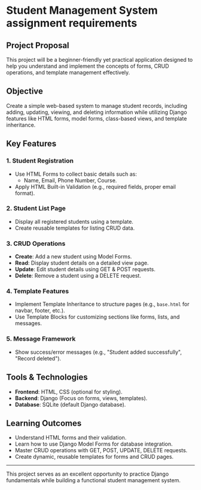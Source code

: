 # Student Management System assignment requirements

## Project Proposal
This project will be a beginner-friendly yet practical application designed to help you understand and implement the concepts of forms, CRUD operations, and template management effectively.

## Objective
Create a simple web-based system to manage student records, including adding, updating, viewing, and deleting information while utilizing Django features like HTML forms, model forms, class-based views, and template inheritance.

## Key Features

### 1. Student Registration
- Use HTML Forms to collect basic details such as:
  - Name, Email, Phone Number, Course.
- Apply HTML Built-in Validation (e.g., required fields, proper email format).

### 2. Student List Page
- Display all registered students using a template.
- Create reusable templates for listing CRUD data.

### 3. CRUD Operations
- **Create**: Add a new student using Model Forms.
- **Read**: Display student details on a detailed view page.
- **Update**: Edit student details using GET & POST requests.
- **Delete**: Remove a student using a DELETE request.

### 4. Template Features
- Implement Template Inheritance to structure pages (e.g., `base.html` for navbar, footer, etc.).
- Use Template Blocks for customizing sections like forms, lists, and messages.

### 5. Message Framework
- Show success/error messages (e.g., "Student added successfully", "Record deleted").

## Tools & Technologies
- **Frontend**: HTML, CSS (optional for styling).
- **Backend**: Django (Focus on forms, views, templates).
- **Database**: SQLite (default Django database).

## Learning Outcomes
- Understand HTML forms and their validation.
- Learn how to use Django Model Forms for database integration.
- Master CRUD operations with GET, POST, UPDATE, DELETE requests.
- Create dynamic, reusable templates for forms and CRUD pages.

---
This project serves as an excellent opportunity to practice Django fundamentals while building a functional student management system.
